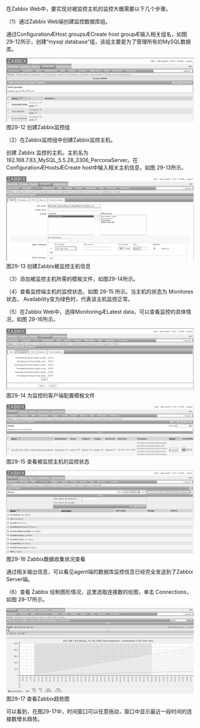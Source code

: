 

在Zabbix Web中，要实现对被监控主机的监控大概需要以下几个步骤。

（1）通过Zabbix Web端创建监控数据库组。

通过ConfigurationÆHost groupsÆCreate host groupÆ输入相关组名，如图 29-12所示，创建“mysql database”组，该组主要是为了管理所有的MySQL数据库。



![figure_0538_0213.jpg](../images/figure_0538_0213.jpg)
图29-12 创建Zabbix监控组

（2）在Zabbix监控组中创建Zabbix监控主机。

创建 Zabbix 监控的主机，主机名为 192.168.7.83_MySQL_5.5.28_3306_PerconaServer。在ConfigurationÆHostsÆCreate host中输入相关主机信息，如图 29-13所示。



![figure_0538_0214.jpg](../images/figure_0538_0214.jpg)
图29-13 创建Zabbix被监控主机信息

（3）添加被监控主机所需的模板文件，如图29-14所示。

（4）查看监控端主机的监控状态，如图 29-15 所示。当主机的状态为 Monitores 状态， Availability变为绿色时，代表该主机监控正常。

（5）在Zabbix Web中，选择MonitoringÆLatest data，可以查看监控的具体情况，如图 29-16所示。



![figure_0539_0215.jpg](../images/figure_0539_0215.jpg)
图29-14 为监控的客户端配置模板文件



![figure_0539_0216.jpg](../images/figure_0539_0216.jpg)
图29-15 查看被监控主机的监控状态



![figure_0539_0217.jpg](../images/figure_0539_0217.jpg)
图29-16 Zabbix数据收集状况查看

通过相关输出信息，可以看见agent端的数据库监控信息已经完全发送到了Zabbix Server端。

（6）查看 Zabbix 绘制图形情况，这里选取连接数的绘图，单击 Connections，如图 29-17所示。



![figure_0540_0218.jpg](../images/figure_0540_0218.jpg)
图29-17 查看Zabbix趋势图

可以看到，在图29-17中，时间窗口可以任意拖动，窗口中显示最近一段时间的连接数增长趋势。



